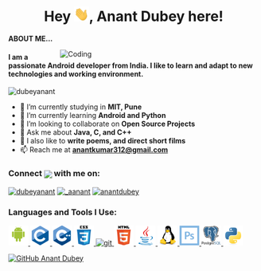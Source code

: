 <h1 align="center">Hey <img src="https://raw.githubusercontent.com/ABSphreak/ABSphreak/master/gifs/Hi.gif" width="30px">, Anant Dubey here!</h1>

**ABOUT ME...**

<img align="right" alt="Coding" width="400" src="https://camo.githubusercontent.com/cae12fddd9d6982901d82580bdf321d81fb299141098ca1c2d4891870827bf17/68747470733a2f2f6d69726f2e6d656469756d2e636f6d2f6d61782f313336302f302a37513379765349765f7430696f4a2d5a2e676966">

<p align='center'>
<h4>I am a passionate Android developer from India. I like to learn and adapt to new technologies and working environment.</h4> 

<p align="left"> <img src="https://komarev.com/ghpvc/?username=dubeyanant&label=Profile%20views&color=0e75b6&style=flat" alt="dubeyanant" /> </p>

- 🏫 I’m currently studying in **MIT, Pune**
- 🌱 I’m currently learning **Android and Python**
- 👯 I’m looking to collaborate on **Open Source Projects**
- 💬 Ask me about **Java, C, and C++**
- 🏓 I also like to **write poems, and direct short films**
- 📫 Reach me at **anantkumar312@gmail.com**

<h3 align="left">Connect <img align="center" src="https://github.com/CyberBoyAyush/CyberBoyAyush/raw/master/gifs/Handshake.gif" height="45px" style="max-width:100%;"> with me on:</h3>
<p align="left">
<a href="https://dev.to/dubeyanant" target="blank"><img align="center" src="https://raw.githubusercontent.com/rahuldkjain/github-profile-readme-generator/master/src/images/icons/Social/devto.svg" alt="dubeyanant" height="30" width="40" /></a>
<a href="https://twitter.com/_aanant" target="blank"><img align="center" src="https://raw.githubusercontent.com/rahuldkjain/github-profile-readme-generator/master/src/images/icons/Social/twitter.svg" alt="_aanant" height="30" width="40" /></a>
<a href="https://linkedin.com/in/anantdubey" target="blank"><img align="center" src="https://raw.githubusercontent.com/rahuldkjain/github-profile-readme-generator/master/src/images/icons/Social/linked-in-alt.svg" alt="anantdubey" height="30" width="40" /></a>
</p>

<h3 align="left">Languages and Tools I Use:</h3>
<p align="left"> <a href="https://developer.android.com" target="_blank" rel="noreferrer"> <img src="https://raw.githubusercontent.com/devicons/devicon/master/icons/android/android-original-wordmark.svg" alt="android" width="40" height="40"/> </a> <a href="https://www.cprogramming.com/" target="_blank" rel="noreferrer"> <img src="https://raw.githubusercontent.com/devicons/devicon/master/icons/c/c-original.svg" alt="c" width="40" height="40"/> </a> <a href="https://www.w3schools.com/cpp/" target="_blank" rel="noreferrer"> <img src="https://raw.githubusercontent.com/devicons/devicon/master/icons/cplusplus/cplusplus-original.svg" alt="cplusplus" width="40" height="40"/> </a> <a href="https://www.w3schools.com/css/" target="_blank" rel="noreferrer"> <img src="https://raw.githubusercontent.com/devicons/devicon/master/icons/css3/css3-original-wordmark.svg" alt="css3" width="40" height="40"/> </a> <a href="https://git-scm.com/" target="_blank" rel="noreferrer"> <img src="https://www.vectorlogo.zone/logos/git-scm/git-scm-icon.svg" alt="git" width="40" height="40"/> </a> <a href="https://www.w3.org/html/" target="_blank" rel="noreferrer"> <img src="https://raw.githubusercontent.com/devicons/devicon/master/icons/html5/html5-original-wordmark.svg" alt="html5" width="40" height="40"/> </a> <a href="https://www.java.com" target="_blank" rel="noreferrer"> <img src="https://raw.githubusercontent.com/devicons/devicon/master/icons/java/java-original.svg" alt="java" width="40" height="40"/> </a> <a href="https://www.linux.org/" target="_blank" rel="noreferrer"> <img src="https://raw.githubusercontent.com/devicons/devicon/master/icons/linux/linux-original.svg" alt="linux" width="40" height="40"/> </a> <a href="https://www.photoshop.com/en" target="_blank" rel="noreferrer"> <img src="https://raw.githubusercontent.com/devicons/devicon/master/icons/photoshop/photoshop-line.svg" alt="photoshop" width="40" height="40"/> </a> <a href="https://www.postgresql.org" target="_blank" rel="noreferrer"> <img src="https://raw.githubusercontent.com/devicons/devicon/master/icons/postgresql/postgresql-original-wordmark.svg" alt="postgresql" width="40" height="40"/> </a> <a href="https://www.python.org" target="_blank" rel="noreferrer"> <img src="https://raw.githubusercontent.com/devicons/devicon/master/icons/python/python-original.svg" alt="python" width="40" height="40"/> </a> </p>

<!-- <h3 align="left">GitHub Stat's:</h3> -->

<!-- ![stats](https://github-readme-stats.vercel.app/api?username=dubeyanant&show_icons=true&theme=darcula) - -->

[![GitHub Anant Dubey](https://img.shields.io/github/followers/dubeyanant?label=follow&style=social)](https://github.com/dubeyanant)
